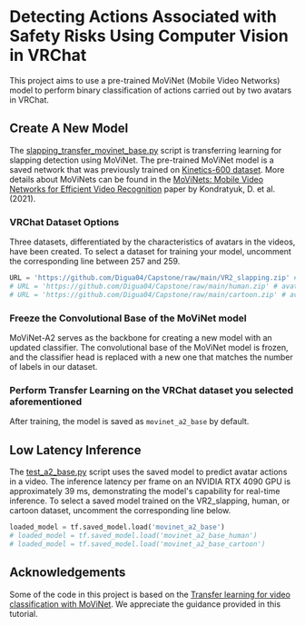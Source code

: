 # Detecting Actions Associated with Safety Risks Using Computer Vision in VRChat
This project aims to use a pre-trained MoViNet (Mobile Video Networks) model to perform binary classification of actions carried out by two avatars in VRChat.

## Create A New Model
The [slapping_transfer_movinet_base.py](https://github.com/Digua04/Capstone/blob/main/slapping_transfer_movinet_base.py) script is transferring learning for slapping detection using MoViNet.
The pre-trained MoViNet model is a saved network that was previously trained on [Kinetics-600 dataset](https://paperswithcode.com/dataset/kinetics-600). More details about MoViNets can be found in the [MoViNets: Mobile Video Networks for Efficient Video Recognition](https://arxiv.org/abs/2103.11511) paper by Kondratyuk, D. et al. (2021).

### VRChat Dataset Options
Three datasets, differentiated by the characteristics of avatars in the videos, have been created. To select a dataset for training your model, uncomment the corresponding line between 257 and 259.
```python
URL = 'https://github.com/Digua04/Capstone/raw/main/VR2_slapping.zip' # avatar features not specified
# URL = 'https://github.com/Digua04/Capstone/raw/main/human.zip' # avatars featuring human
# URL = 'https://github.com/Digua04/Capstone/raw/main/cartoon.zip' # avatars featuring cartoon
```
### Freeze the Convolutional Base of the MoViNet model
MoViNet-A2 serves as the backbone for creating a new model with an updated classifier. The convolutional base of the MoViNet model is frozen, and the classifier head is replaced with a new one that matches the number of labels in our dataset.

### Perform Transfer Learning on the VRChat dataset you selected aforementioned
After training, the model is saved as `movinet_a2_base` by default.

## Low Latency Inference
The [test_a2_base.py](https://github.com/Digua04/Capstone/blob/main/test_a2_base.py) script uses the saved model to predict avatar actions in a video. The inference latency per frame on an NVIDIA RTX 4090 GPU is approximately 39 ms, demonstrating the model's capability for real-time inference.
To select a saved model trained on the VR2_slapping, human, or cartoon dataset, uncomment the corresponding line below.
```python
loaded_model = tf.saved_model.load('movinet_a2_base')
# loaded_model = tf.saved_model.load('movinet_a2_base_human')
# loaded_model = tf.saved_model.load('movinet_a2_base_cartoon')
```

## Acknowledgements
Some of the code in this project is based on the [Transfer learning for video classification with MoViNet](https://www.tensorflow.org/tutorials/video/transfer_learning_with_movinet). We appreciate the guidance provided in this tutorial.